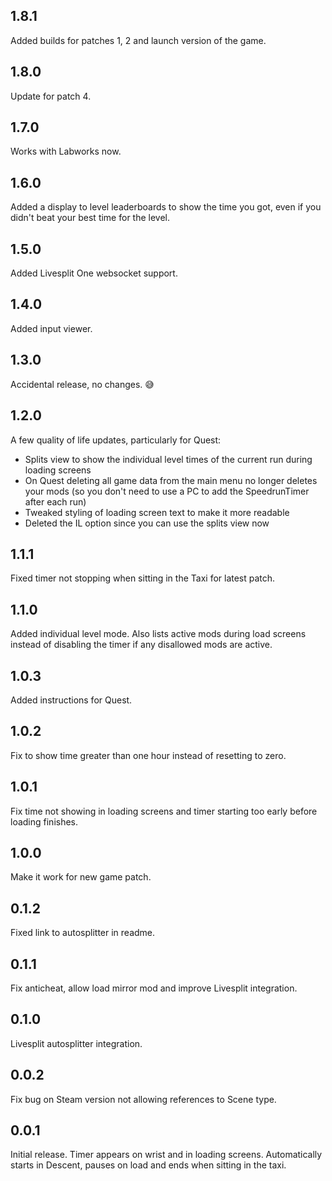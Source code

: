## 1.8.1

Added builds for patches 1, 2 and launch version of the game.


## 1.8.0

Update for patch 4.


## 1.7.0

Works with Labworks now.

## 1.6.0

Added a display to level leaderboards to show the time you got, even if you didn't beat your best time for the level.

## 1.5.0

Added Livesplit One websocket support.

## 1.4.0

Added input viewer.

## 1.3.0

Accidental release, no changes. 😅

## 1.2.0

A few quality of life updates, particularly for Quest:

- Splits view to show the individual level times of the current run during loading screens
- On Quest deleting all game data from the main menu no longer deletes your mods (so you don't need to use a PC to add the SpeedrunTimer after each run)
- Tweaked styling of loading screen text to make it more readable
- Deleted the IL option since you can use the splits view now

## 1.1.1

Fixed timer not stopping when sitting in the Taxi for latest patch.

## 1.1.0

Added individual level mode. Also lists active mods during load screens instead of disabling the timer if any disallowed mods are active.

## 1.0.3

Added instructions for Quest.

## 1.0.2

Fix to show time greater than one hour instead of resetting to zero.

## 1.0.1

Fix time not showing in loading screens and timer starting too early before loading finishes.

## 1.0.0

Make it work for new game patch.

## 0.1.2

Fixed link to autosplitter in readme.

## 0.1.1

Fix anticheat, allow load mirror mod and improve Livesplit integration.

## 0.1.0

Livesplit autosplitter integration.

## 0.0.2

Fix bug on Steam version not allowing references to Scene type.

## 0.0.1

Initial release. Timer appears on wrist and in loading screens. Automatically starts in Descent, pauses on load and ends when sitting in the taxi.

